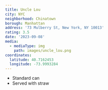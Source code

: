 ```yaml
---
title: Uncle Lou
city: NYC
neighborhood: Chinatown
borough: Manhattan
address: '73 Mulberry St, New York, NY 10013'
rating: 3.5
date: '2023-09-08'
media:
  - mediaType: img
    path: images/uncle_lou.png
coordinates:
  latitude: 40.7162453
  longitude: -73.9993284
---
```


- Standard can
- Served with straw
